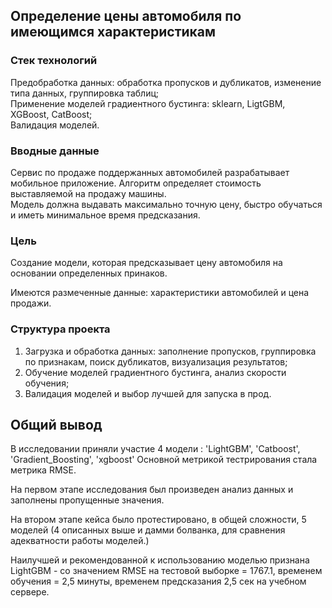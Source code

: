 ## Определение цены автомобиля по имеющимся характеристикам

### Стек технологий

Предобработка данных: обработка пропусков и дубликатов, изменение типа данных, группировка таблиц;  
Применение моделей градиентного бустинга: sklearn, LigtGBM, XGBoost, CatBoost;  
Валидация моделей.

### Вводные данные

Сервис по продаже поддержанных автомобилей разрабатывает мобильное приложение. Алгоритм определяет стоимость выставляемой на продажу машины.  
Модель должна выдавать максимально точную цену, быстро обучаться и иметь минимальное время предсказания.  

### Цель 

Создание модели, которая предсказывает цену автомобиля на основании определенных принаков.

Имеются размеченные данные: характеристики автомобилей и цена продажи.

### Структура проекта 

1. Загрузка и обработка данных: заполнение пропусков, группировка по признакам, поиск дубликатов, визуализация результатов;
2. Обучение моделей градиентного бустинга, анализ скорости обучения;
3. Валидация моделей и выбор лучшей для запуска в прод.  

## Общий вывод  

В исследовании приняли участие 4 модели : 'LightGBM', 'Catboost', 'Gradient_Boosting', 'xgboost'
Основной метрикой тестрирования стала метрика RMSE.

На первом этапе исследования был произведен анализ данных и заполнены пропущенные значения.

На втором этапе кейса было протестировано, в общей сложности, 5 моделей (4 описанных выше и дамми болванка, для сравнения адекватности работы моделей.)

Наилучшей и рекомендованной к использованию моделью признана LightGBM - со значением RMSE на тестовой выборке = 1767.1,  временем обучения = 2,5 минуты, временем предсказания 2,5 сек на учебном сервере.


